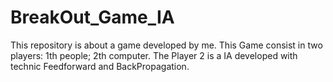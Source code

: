 # BreakOut_Game_IA
This repository is about a game developed by me. This Game consist in two players: 1th people; 2th computer. The Player 2 is a IA developed with technic Feedforward and BackPropagation.
